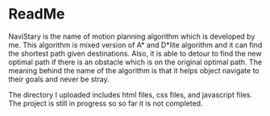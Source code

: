 # ReadMe
NaviStary is the name of motion planning algorithm which is developed by me. This algorithm is mixed version of A* and D*lite algorithm and it can find the shortest path given destinations. Also, it is able to detour to find the new optimal path if there is an obstacle which is on the original optimal path. The meaning behind the name of the algorithm is that it helps object navigate to their goals and never be stray.

The directory I uploaded includes html files, css files, and javascript files. The project is still in progress so so far it is not completed.
